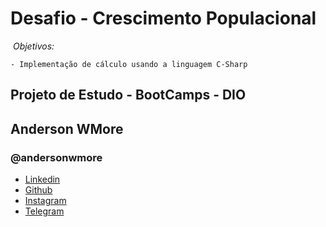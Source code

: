 # Desafio - Crescimento Populacional

​	*Objetivos:*

	- Implementação de cálculo usando a linguagem C-Sharp

## Projeto de Estudo - BootCamps - DIO

## Anderson WMore

### @andersonwmore

- [Linkedin](https://br.linkedin.com/in/andersonwmore)
- [Github](https://github.com/andersonwmore)
- [Instagram](https://instagram.com/andersonwmore)
- [Telegram](https://t.me/andersonwmore)
